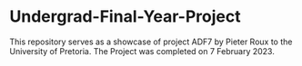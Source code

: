 # Undergrad-Final-Year-Project
This repository serves as a showcase of project ADF7 by Pieter Roux to the University of Pretoria. The Project was completed on 7 February 2023. 
